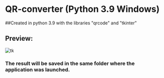 # QR-converter             (Python 3.9        Windows)
##Created in python 3.9 with the libraries "qrcode" and "tkinter"
## Preview:
![tk](https://user-images.githubusercontent.com/79358509/215283801-08ea0342-2026-484a-a7c8-968c6893d4d2.png)

### The result will be saved in the same folder where the application was launched.
